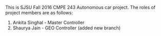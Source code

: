This is SJSU Fall 2016 CMPE 243 Autonomous car project. The roles of project members are as follows:
1. Ankita Singhal - Master Controller
2. Shaurya Jain - GEO Controller (added new branch)

